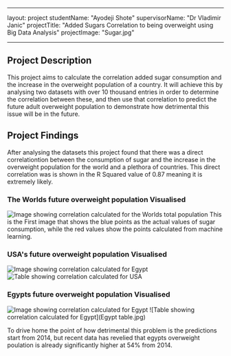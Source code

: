 ---
layout: project
studentName: "Ayodeji Shote"
supervisorName: "Dr Vladimir Janic"
projectTitle: "Added Sugars Correlation to being overweight using Big Data Analysis"
projectImage: "Sugar.jpg"

<hr>

## Project Description
This project aims to calculate the correlation added sugar consumption and the increase in the overweight population of a country. It will achieve this by analysing two datasets with over 10 thousand entries in order to determine the correlation between these, and then use that correlation to predict the future adult overweight population to demonstrate how detrimental this issue will be in the future.

## Project Findings
After analysing the datasets this project found that there was a direct correlationtion between the consumption of sugar and the increase in the overweight population for the world and a plethora of countries. This direct correlation was is shown in the R Squared value of 0.87 meaning it is extremely likely. 

### The Worlds future overweight population Visualised
![Image showing correlation calculated for the Worlds total population](eval.jpg)
This is the First image that shows the blue points as the actual values of sugar consumption, while the red values show the points calculated from machine learning.
### USA's future overweight population Visualised
![Image showing correlation calculated for Egypt](USA.jpg)
![Table showing correlation calculated for USA](Usatable.jpg)

### Egypts future overweight population Visualised
![Image showing correlation calculated for Egypt](Egypt.jpg)
![Table showing correlation calculated for Egypt](Egypt table.jpg)

To drive home the point of how detrimental this problem is the predictions start from 2014, but recent data has revelied that egypts overweight poulation is already significantly higher at 54% from 2014.

[^1]: Photo by <a href="https://unsplash.com/@myriamzilles?utm_source=unsplash&utm_medium=referral&utm_content=creditCopyText">Myriam Zilles</a> on <a href="https://unsplash.com/s/photos/sugar?utm_source=unsplash&utm_medium=referral&utm_content=creditCopyText">Unsplash</a>.
